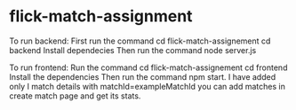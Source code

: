 # flick-match-assignment

To run backend:
  First run the command cd flick-match-assignement cd backend
  Install dependecies
  Then run the command node server.js

  To run frontend:
  Run the command cd flick-match-assignement cd frontend
  Install the dependencies
  Then run the command npm start.
  I have added only I match details with matchId=exampleMatchId you can add matches in create match page and get its stats.
